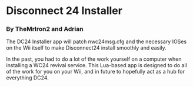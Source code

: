 # Disconnect 24 Installer

### By TheMrIron2 and Adrian


The DC24 Installer app will patch nwc24msg.cfg and the necessary IOSes on the Wii itself to make Disconnect24 install smoothly and easily.

In the past, you had to do a lot of the work yourself on a computer when installing a WC24 revival service. This Lua-based app is designed to do all of the work for you on your Wii, and in future to hopefully act as a hub for everything DC24.
